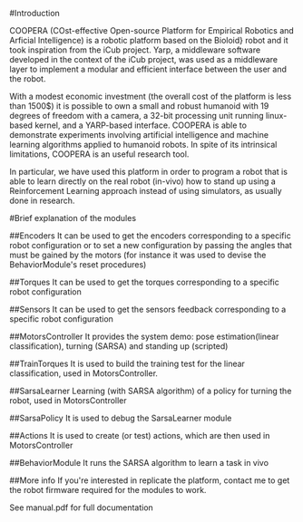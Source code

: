#Introduction

COOPERA (COst-effective Open-source Platform for Empirical Robotics and Arficial Intelligence) is a robotic platform based on the Bioloid} robot and it took inspiration from the iCub project. Yarp, a middleware software developed in the context of the iCub project, was used as a middleware layer to implement a modular and efficient interface between the user and the robot. 

With a modest economic investment (the overall cost of the platform is less than 1500\$) it is possible to own a small and robust 
humanoid with 19 degrees of freedom with a camera, a 32-bit processing unit running linux-based kernel, and a YARP-based interface. 
COOPERA is able to demonstrate experiments involving artificial intelligence and machine learning algorithms applied to humanoid 
robots. In spite of its intrinsical limitations, COOPERA is an useful research tool.

In particular, we have used this platform in order to program a robot that is able to learn directly on the real robot (in-vivo) how to stand up using a Reinforcement Learning approach instead of using simulators, as usually done in research.

#Brief explanation of the modules

##Encoders
It can be used to get the encoders corresponding to a specific robot configuration or to set a new configuration by passing the angles that must be gained by the motors (for instance it was used to devise the BehaviorModule's reset procedures)

##Torques
It can be used to get the torques corresponding to a specific robot configuration

##Sensors
It can be used to get the sensors feedback corresponding to a specific robot configuration

##MotorsController
It provides the system demo: pose estimation(linear classification), turning (SARSA) and standing up (scripted)

##TrainTorques
It is used to build the training test for the linear classification, used in MotorsController.

##SarsaLearner
Learning (with SARSA algorithm) of a policy for turning the robot, used in MotorsController

##SarsaPolicy
It is used to debug the SarsaLearner module

##Actions
It is used to create (or test) actions, which are then used in MotorsController

##BehaviorModule
It runs the SARSA algorithm to learn a task in vivo

##More info
If you're interested in replicate the platform, contact me to get the robot firmware required for the modules to work. 

See manual.pdf for full documentation
